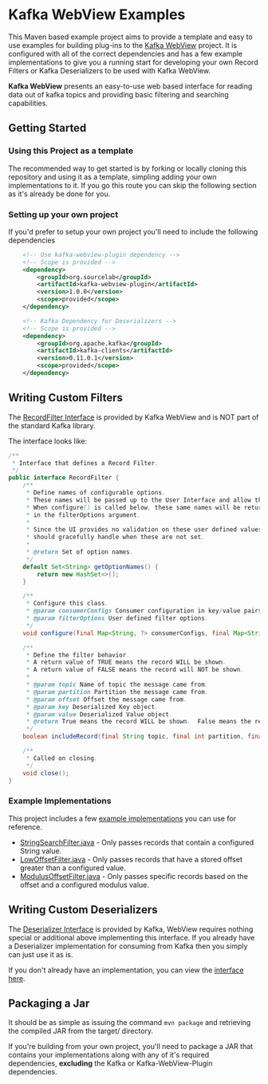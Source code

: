# Kafka WebView Examples

This Maven based example project aims to provide a template and easy to use examples for building plug-ins to the [Kafka WebView](https://github.com/SourceLabOrg/kafka-webview) project.
It is configured with all of the correct dependencies and has a few example implementations to give you a running start
for developing your own Record Filters or Kafka Deserializers to be used with Kafka WebView.

**Kafka WebView** presents an easy-to-use web based interface for reading data out of kafka topics and providing basic filtering and searching capabilities.

## Getting Started

### Using this Project as a template

The recommended way to get started is by forking or locally cloning this repository and using it as a template, simpling adding your own implementations to it.
If you go this route you can skip the following section as it's already be done for you.

### Setting up your own project

If you'd prefer to setup your own project you'll need to include the following dependencies

```xml
    <!-- Use kafka-webview-plugin dependency -->
    <!-- Scope is provided -->
    <dependency>
        <groupId>org.sourcelab</groupId>
        <artifactId>kafka-webview-plugin</artifactId>
        <version>1.0.0</version>
        <scope>provided</scope>
    </dependency>

    <!-- Kafka Dependency for Deserializers -->
    <!-- Scope is provided -->
    <dependency>
        <groupId>org.apache.kafka</groupId>
        <artifactId>kafka-clients</artifactId>
        <version>0.11.0.1</version>
        <scope>provided</scope>
    </dependency>
```

## Writing Custom Filters

The [RecordFilter Interface](https://github.com/Crim/kafka-webview/blob/master/kafka-webview-plugin/src/main/java/org/sourcelab/kafkaview/plugin/filter/RecordFilter.java)
is provided by Kafka WebView and is NOT part of the standard Kafka library.

The interface looks like:

```java
/**
 * Interface that defines a Record Filter.
 */
public interface RecordFilter {
    /**
     * Define names of configurable options.
     * These names will be passed up to the User Interface and allow the user to define them.
     * When configure() is called below, these same names will be returned, along with the user defined values,
     * in the filterOptions argument.
     *
     * Since the UI provides no validation on these user defined values, best practices dictate that your implementation
     * should gracefully handle when these are not set.
     *
     * @return Set of option names.
     */
    default Set<String> getOptionNames() {
        return new HashSet<>();
    }

    /**
     * Configure this class.
     * @param consumerConfigs Consumer configuration in key/value pairs
     * @param filterOptions User defined filter options.
     */
    void configure(final Map<String, ?> consumerConfigs, final Map<String, String> filterOptions);

    /**
     * Define the filter behavior.
     * A return value of TRUE means the record WILL be shown.
     * A return value of FALSE means the record will NOT be shown.
     *
     * @param topic Name of topic the message came from.
     * @param partition Partition the message came from.
     * @param offset Offset the message came from.
     * @param key Deserialized Key object.
     * @param value Deserialized Value object.
     * @return True means the record WILL be shown.  False means the record will NOT be shown.
     */
    boolean includeRecord(final String topic, final int partition, final long offset, final Object key, final Object value);

    /**
     * Called on closing.
     */
    void close();
}
```  

### Example Implementations

This project includes a few [example implementations](https://github.com/SourceLabOrg/kafka-webview-examples/tree/master/src/main/java/examples/filter) you can use for reference.  

 - [StringSearchFilter.java](#) - Only passes records that contain a configured String value.
 - [LowOffsetFilter.java](#) - Only passes records that have a stored offset greater than a configured value.
 - [ModulusOffsetFilter.java](#) - Only passes specific records based on the offset and a configured modulus value.

## Writing Custom Deserializers

The [Deserializer Interface](https://kafka.apache.org/0110/javadoc/org/apache/kafka/common/serialization/Deserializer.html)
is provided by Kafka, WebView requires nothing special or additional above implementing this interface.  If you already 
have a Deserializer implementation for consuming from Kafka then you simply can just use it as is.

If you don't already have an implementation, you can view the [interface here](https://github.com/apache/kafka/blob/0.11.0/clients/src/main/java/org/apache/kafka/common/serialization/Deserializer.java).

## Packaging a Jar

It should be as simple as issuing the command `mvn package` and retrieving the compiled JAR from the target/ directory.
               
If you're building from your own project, you'll need to package a JAR that contains your implementations along with
any of it's required dependencies, **excluding** the Kafka or Kafka-WebView-Plugin dependencies.

